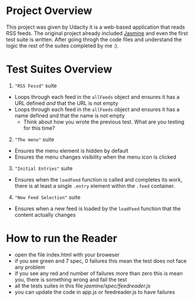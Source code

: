 # Project Overview

This project was given by Udacity it is a web-based application that reads RSS feeds. The original project already included [Jasmine](http://jasmine.github.io/) and even the first test suite is written.
After going throgh the code files and understand the logic the rest of the suites completed by me :).


# Test Suites Overview 
1. `"RSS Fessd"` suite
 * Loops through each feed in the `allFeeds` object and ensures it has a URL defined _and_ that the URL is not empty
 * Loops through each feed in the `allFeeds` object and ensures it has a name defined and that the name is not empty
    * Think about how you wrote the previous test. What are you testing for this time?
2. `"The menu"` suite  
 * Ensures the menu element is hidden by default
 * Ensures the menu changes visibility when the menu icon is clicked
3. `"Initial Entries"` suite
 * Ensures when the `loadFeed` function is called and completes its work, there is at least a single `.entry` element within the `.feed`      container.
 
4. `"New Feed Selection"` suite
 * Ensures when a new feed is loaded by the `loadFeed` function that the content actually changes
# How to run the Reader
* open the file index.html with your broweser
* if you see green and 7 spec, 0 failures this mean the test does not face any problem
* if you see any red and number of failures more than zero this is mean you, there is something wrong and fail the test
* all the tests suites in this file  _jasmine/spec/feedreader.js_
* you can update the code in app.js or feedreader.js to have failures

